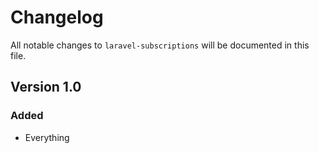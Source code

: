 # Changelog

All notable changes to `laravel-subscriptions` will be documented in this file.

## Version 1.0

### Added
- Everything
